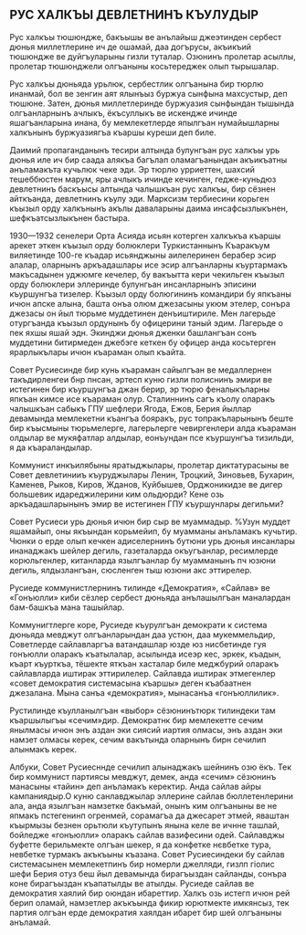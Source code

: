 ## РУС ХАЛКЪЫ ДЕВЛЕТНИНЪ КЪУЛУДЫР

Рус халкъы тюшюндже, бакъышы ве анълайыш джеэтинден сербест дюнья миллетлерине ич де ошамай, даа догърусы, акъикъий тюшюндже ве дуйгъуларыны гизли туталар.
Озюнинъ пролетар асыллы, пролетар тюшюнджели олгъаныны косьтереджек олып тырышалар.

Рус халкъы дюньяда урьлюк, сербестлик олгъанына бир тюрлю инанмай, бол ве зенгин аят ялынъыз буржуа сынфына махсустыр, деп тюшюне.
Затен, дюнья миллетлеринде буржуазия сынфындан тышында олгъанларнынъ ачлыкъ, ёкъсуллыкъ ве искендже ичинде яшагъанларына инана, бу мемлекетлерде япылгъан нумайышларны халкънынъ буржуазиягъа къаршы куреши деп биле.

Даимий пропаганданынъ тесири алтында булунгъан рус халкъы урь дюнья иле ич бир саада алякъа багълап оламагъанындан акъикъатны анъламакъта кучьлюк чеке эди.
Эр тюрлю урриеттен, шахсий тешеббюстен марум, яры ачлыкъ ичинде кечинген, гедже-куньдюз девлетнинъ баскъысы алтында чалышкъан рус халкъы, бир сёзнен айткъанда, девлетнинъ къулу эди.
Марксизм тербиесини корьген къызыл орду халкънынъ акълы даваларыны даима инсафсызлыкънен, шефкъатсызлыкънен бастыра.

1930—1932 сенелери Орта Асияда исьян котерген халкъкъа къаршы арекет эткен къызыл орду болюклери Туркистаннынъ Къаракъум виляетинде 100-ге къадар исьянджыны аилелеринен берабер эсир алалар, оларнынъ аркъадашлары исе эсир алгъанларны къуртармакъ макъсадынен уджюмге кечелер, бу вакъытта кери чекильген къызыл орду болюклери эллеринде булунгьан инсанларнынъ эписини къуршунгъа тизелер.
Къызыл орду болюгининъ командири бу япкъаны ичюн апске алына, башта онъа олюм джезасыны укюм этелер, сонъра джезасы он йыл тюрьме муддетинен денъиштириле.
Мен лагерьде отургъанда къызыл ордунынъ бу офицерини таный эдим.
Лагерьде о пек яхшы яшай эдн.
Экинджи дюнья дженки башлангъан сонъ муддетини битирмеден джебэге кеткен бу офицер анда косьтерген ярарлыкълары ичюн къараман олып къайта.

Совет Русиесинде бир кунь къараман сайылгъан ве медаллернен такъдирленгеи бнр пнсан, эртесп куню гизли полиснинъ эмири ве истегинен бир къуршунгъа джан берир, эр тюрю феналыкъларны япкъан кимсе исе къараман олур.
Сталиннинъ сагъ къолу оларакъ чалышкъан сабыкъ ГПУ шефлери Ягода, Ежов, Берия йыллар девамында мемлекетни къангъа бояракъ, рус топракъларынынъ беште бир къысмыны тюрьмелерге, лагерьлерге чевиргенлери алда къараман олдылар ве мукяфатлар алдылар, еонъундан псе къуршунгъа тизильди, я да къараландылар.

Коммунист инкъилябыны яратыджылары, пролетар диктатурасыны ве Совет девлетинииъ къуруджылары Ленин, Троцкий, Зиновьев, Бухарин, Каменев, Рыков, Киров, Жданов, Куйбышев, Орджоникидзе ве дигер большевик идареджилерини ким ольдюрди?
Кене озь аркъадашларынынъ эмир ве истегинен ГПУ къуршунлары дегильми?

Совет Русиеси урь дюнья ичюн бир сыр ве муаммадыр.
%Узун муддет яшамайып, оны якъындан корьмейип, бу муамманы анъламакъ кучьтир.
Чюнки о ерде олып кечкен адиселернинъ бутюни урь дюнья инсанлары инанаджакъ шейлер дегиль, газеталарда окъугъанлар, ресимлерде корюльгенлер, китанларда язылгъанлар бу муамманынъ пч юзюни дегиль, ялдызлангъан, сюсленген тыш юзюни акс эттирелер.

Русиеде коммунистлернинъ тилинде «Демократия», «Сайлав» ве «Гонъюлли» киби сёзлер сербест дюньяда анълашылгъан маналардан бам-башкъа мана ташыйлар.

Коммунигтлерге коре, Русиеде къурулгъан демократи к система дюньяда мевджут олгъанларындан даа устюн, даа мукеммельдир, Советлерде сайлавларгъа ватандашлар юзде юз нисбетинде гуя гонъюлли оларакъ къатылалар, асылында исеэр кес, эркек, къадын, къарт къурткъа, тёшекте яткъан хасталар биле меджбурий оларакъ сайлавларда иштирак эттирилелер.
Сайлавда иштирак этмегенлер «совет демократия системасына къаршы» деген къабаатнен джезалана.
Мына санъа «демократия», мынасанъа «гонъюллилик».

Рустилинде къулланылгъан «выбор» сёзюнинътюрк тилиндеки там къаршылыгъы «сечим»дир.
Демократнк бир мемлекетте сечим янылмасы ичюн энъ аздан эки сиясий иартия олмасы, энъ аздан эки намзет олмасы керек, сечим вакътында оларнынъ бирн сечилип алынмакъ керек.

Албуки, Совет Русиесннде сечилип алынаджакъ шейнинъ озю ёкъ.
Тек бир коммунист партиясы мевджут, демек, анда «сечим» сёзюнинъ манасыны «тайин» деп анъламакъ керектир.
Анда сайлав айры кампаниядыр.О куню санлавджылар эллерине сайлав бюллетенлерини ала, анда язылгъан намзетке бакъмай, онынъ ким олгъаныны ве не япмакъ пстегенинп огренмей, сорамагъа да джесарет этмей, яваштан къырмызы безнен орьтюли къутупынъ янына келе ве ичнне ташлай, бойледже «гонъюлли» оларакъ сайлав вазифесини одей.
Сайлавджы буфетте берильмекте олгъан шекер, я да конфетке нєвбетке тура, невбетке турмакъ акъкъыны къазана.
Совет Русиесиндеки бу сайлав системасынен мемлекетпинъ бир номерли джелляди, гизлп гіолис шефи Берия отуз беш йыл девамында бирагъыздан сайланды, сонъра коне бирагъыздан къапатылды ве атылды.
Русиеде сайлав ве демократия хаялий бир оюндан ибареттир.
Халкъ озь истегп ичюн рей берип оламай, намзетлер акъкъында фикир юрютмекте имкянсыз, тек партия олгъан ерде демократия хаялдан ибарет бир шей олгъаныны анъламай.
